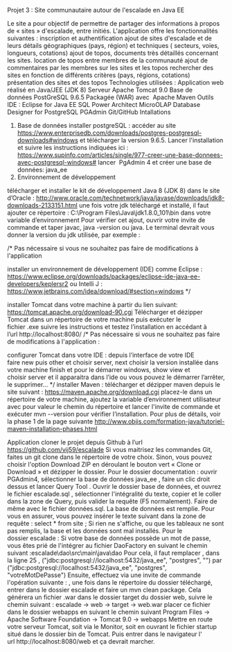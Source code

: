 Projet 3 : Site communautaire autour de l'escalade en Java EE

Le site a pour objectif de permettre de partager des informations à propos de « sites » d'escalade, entre initiés.
L'application offre les fonctionnalités suivantes :
inscription et authentification
ajout de sites d'escalade et de leurs détails géographiques (pays, région) et techniques ( secteurs, voies, longueurs, cotations)
ajout de topos, documents très détaillés concernant les sites.
location de topos entre membres de la communauté
ajout de commentaires par les membres sur les sites et les topos
rechercher des sites en fonction de différents critères (pays, régions, cotations)
présentation des sites et des topos
Technologies utilisées :
Application web réalisé en Java/JEE (JDK 8)
Serveur Apache Tomcat 9.0
Base de données PostGreSQL 9.6.5
Packagée (WAR) avec  Apache Maven
Outils
IDE : Eclipse for Java EE
SQL Power Architect
MicroOLAP Database Designer for PostgreSQL
PGAdmin
Git/GitHub
Intallations 
1) Base de données
installer postgreSQL : accéder au site https://www.enterprisedb.com/downloads/postgres-postgresql-downloads#windows
et télécharger la version 9.6.5. Lancer l'installation et suivre les instructions indiquées ici : https://www.supinfo.com/articles/single/977-creer-une-base-donnees-avec-postgresql-windows#
lancer  PgAdmin 4 et créer une base de données: java_ee 
2) Environnement de développement

télécharger et installer le kit de développement Java 8 (JDK 8) dans le site d’Oracle :
http://www.oracle.com/technetwork/java/javase/downloads/jdk8-downloads-2133151.html
une fois votre jdk téléchargé et installé, il faut ajouter ce répertoire :
C:\Program Files\Java\jdk1.8.0_101\bin dans votre variable d’environnement Pour vérifier cet ajout, ouvrir votre invite de commande et taper javac, java -version ou java. 
Le terminal devrait vous donner la version du jdk utilisée, par exemple :




/*                Pas nécessaire si vous ne souhaitez pas faire de modifications à l'application

 installer un environnement de développement (IDE) comme Eclipse :
https://www.eclipse.org/downloads/packages/eclipse-ide-java-ee-developers/keplersr2
ou Intelli J :
https://www.jetbrains.com/idea/download/#section=windows
*/               

 installer Tomcat dans votre machine à partir du lien suivant: 
https://tomcat.apache.org/download-90.cgi
Télécharger et dézipper Tomcat dans un répertoire de votre machine puis exécuter le fichier .exe suivre les instructions et testez l’installation en accédant à l’url http://localhost:8080/
 /*                Pas nécessaire si vous ne souhaitez pas faire de modifications à l'application : 

configurer Tomcat dans votre IDE : depuis l’interface de votre IDE faire new puis other et choisir server, next choisir la version installée dans votre machine finish et pour le démarrer windows, show view et choisir server et il apparaitra dans l’ide ou vous pouvez le démarrer l’arrêter, le supprimer…
*/
 installer Maven : télécharger et dézipper maven depuis le site suivant :
https://maven.apache.org/download.cgi
placez-le dans un répertoire de votre machine, ajoutez la variable d’environnement utilisateur avec pour valeur le chemin du répertoire et lancer l'invite de commande et exécuter mvn --version pour vérifier l’installation. Pour plus de détails, voir la phase 1 de la page suivante
http://www.objis.com/formation-java/tutoriel-maven-installation-phases.html

Application
cloner le projet depuis Github à l’url https://github.com/vij59/escalade
Si vous maitrisez les commandes Git, faites un git clone  dans le répertoire de votre choix. Sinon, vous pouvez choisir l'option Download ZIP en déroulant le bouton vert « Clone or Download » et dézipper le dossier.
Pour le dossier documentation :
ouvrir PGAdmin4, sélectionner la base de données java_ee , faire un clic droit dessus et lancer  Query Tool . Ouvrir le dossier base de données, et ouvrez le fichier escalade.sql , sélectionner l'intégralité du texte, copier et le coller dans la zone de Query, puis valider la requête (F5 normalement). Faire de même avec le fichier données.sql.
La base de données est remplie. 
Pour vous en assurer, vous pouvez insérer le texte suivant dans la zone de requête : 
select * from site ; 
Si rien ne s'affiche, ou que les tableaux ne sont pas remplis, la base et les données sont mal installés.
Pour le dossier escalade :
Si votre base de données possède un mot de passe, vous êtes prié de l'intégrer au fichier DaoFactory en suivant le chemin suivant :escalade\dao\src\main\java\dao
Pour cela, il faut remplacer , dans la ligne 25 , ("jdbc:postgresql://localhost:5432/java_ee", "postgres", "") par 
("jdbc:postgresql://localhost:5432/java_ee", "postgres", "votreMotDePasse")
Ensuite, effectuez via une invite de commande l'opération suivante : , une fois dans le répertoire du dossier téléchargé, entrer dans le dossier escalade et faire un mvn clean package. Cela générera un fichier .war dans le dossier target du dossier web, suivre le chemin suivant :
 escalade → web → target → web.war
placer ce fichier dans le dossier webapps en suivant le chemin suivant
Program Files → Apache Software Foundation → Tomcat 9.0 → webapps
Mettre en route votre serveur Tomcat, soit via le Monitor, soit en ouvrant le fichier startup situé dans le dossier bin de Tomcat. Puis entrer dans le navigateur l' url http://localhost:8080/web et ça devrait marcher.
